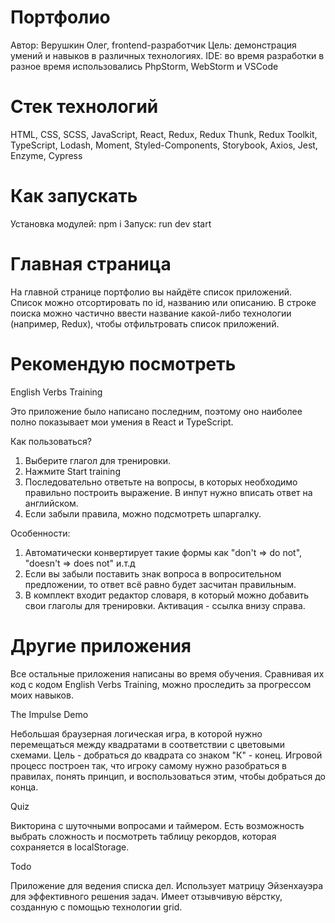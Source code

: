 # Портфолио

Автор: Верушкин Олег, frontend-разработчик
Цель: демонстрация умений и навыков в различных технологиях.
IDE: во время разработки в разное время использовались PhpStorm, WebStorm и VSCode

# Стек технологий

HTML, CSS, SCSS, JavaScript, React, Redux, Redux Thunk, Redux Toolkit, TypeScript, Lodash, Moment, Styled-Components, Storybook, Axios, Jest, Enzyme, Cypress

# Как запускать

Установка модулей: npm i
Запуск: run dev start

# Главная страница

На главной странице портфолио вы найдёте список приложений.
Список можно отсортировать по id, названию или описанию.
В строке поиска можно частично ввести название какой-либо технологии (например, Redux), чтобы отфильтровать список приложений.

# Рекомендую посмотреть

English Verbs Training

Это приложение было написано последним, поэтому оно наиболее полно показывает мои умения в React и TypeScript.

Как пользоваться?

1. Выберите глагол для тренировки.
2. Нажмите Start training
3. Последовательно ответьте на вопросы, в которых необходимо правильно построить выражение. В инпут нужно вписать ответ на английском.
4. Если забыли правила, можно подсмотреть шпаргалку.

Особенности:

1. Автоматически конвертирует такие формы как "don't => do not", "doesn't => does not" и.т.д
2. Если вы забыли поставить знак вопроса в вопросительном предложении, то ответ всё равно будет засчитан правильным.
3. В комплект входит редактор словаря, в который можно добавить свои глаголы для тренировки. Активация - ссылка внизу справа.

# Другие приложения

Все остальные приложения написаны во время обучения.
Сравнивая их код с кодом English Verbs Training, можно проследить за прогрессом моих навыков.

The Impulse Demo

Небольшая браузерная логическая игра, в которой нужно перемещаться между квадратами в соответствии с цветовыми схемами.
Цель - добраться до квадрата со знаком "К" - конец.
Игровой процесс построен так, что игроку самому нужно разобраться в правилах, понять принцип, и воспользоваться этим, чтобы добраться до конца.

Quiz

Викторина с шуточными вопросами и таймером.
Есть возможность выбрать сложность и посмотреть таблицу рекордов, которая сохраняется в localStorage.

Todo

Приложение для ведения списка дел. Использует матрицу Эйзенхауэра для эффективного решения задач.
Имеет отзывчивую вёрстку, созданную с помощью технологии grid.
